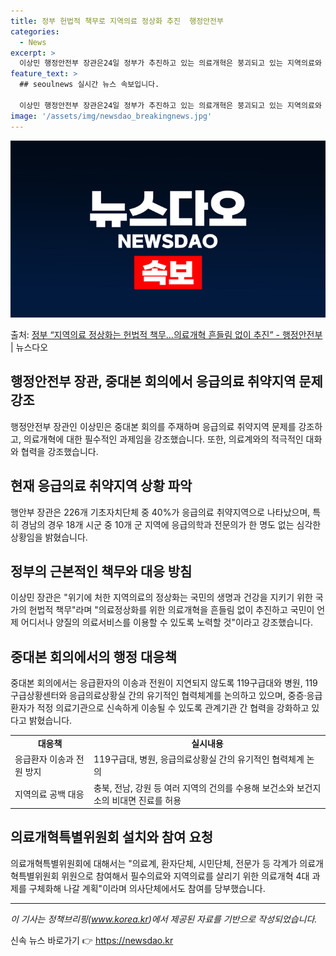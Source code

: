 ```yaml
---
title: 정부 헌법적 책무로 지역의료 정상화 추진  행정안전부
categories:
  - News
excerpt: >
  이상민 행정안전부 장관은24일 정부가 추진하고 있는 의료개혁은 붕괴되고 있는 지역의료와 필수의료를 살리기 위…
feature_text: >
  ## seoulnews 실시간 뉴스 속보입니다.

  이상민 행정안전부 장관은24일 정부가 추진하고 있는 의료개혁은 붕괴되고 있는 지역의료와 필수의료를 살리기 위…
image: '/assets/img/newsdao_breakingnews.jpg'
---
```


![뉴스다오 속보](/assets/img/newsdao_breakingnews.jpg)

<p>출처: <a href="https://newsdao.kr/3665" rel="dofollow">정부 “지역의료 정상화는 헌법적 책무…의료개혁 흔들림 없이 추진”  - 행정안전부</a> | 뉴스다오</p>

<h2 data-ke-size="size26">행정안전부 장관, 중대본 회의에서 응급의료 취약지역 문제 강조</h2>
<p data-ke-size="size16">행정안전부 장관인 이상민은 중대본 회의를 주재하며 응급의료 취약지역 문제를 강조하고, 의료개혁에 대한 필수적인 과제임을 강조했습니다. 또한, 의료계와의 적극적인 대화와 협력을 강조했습니다.</p>

<h2 data-ke-size="size26">현재 응급의료 취약지역 상황 파악</h2>
<p data-ke-size="size16">행안부 장관은 226개 기초자치단체 중 40%가 응급의료 취약지역으로 나타났으며, 특히 경남의 경우 18개 시군 중 10개 군 지역에 응급의학과 전문의가 한 명도 없는 심각한 상황임을 밝혔습니다.</p>

<h2 data-ke-size="size26">정부의 근본적인 책무와 대응 방침</h2>
<p data-ke-size="size16">이상민 장관은 "위기에 처한 지역의료의 정상화는 국민의 생명과 건강을 지키기 위한 국가의 헌법적 책무"라며 "의료정상화를 위한 의료개혁을 흔들림 없이 추진하고 국민이 언제 어디서나 양질의 의료서비스를 이용할 수 있도록 노력할 것"이라고 강조했습니다.</p>

<h2 data-ke-size="size26">중대본 회의에서의 행정 대응책</h2>
<p data-ke-size="size16">중대본 회의에서는 응급환자의 이송과 전원이 지연되지 않도록 119구급대와 병원, 119구급상황센터와 응급의료상황실 간의 유기적인 협력체계를 논의하고 있으며, 중증·응급환자가 적정 의료기관으로 신속하게 이송될 수 있도록 관계기관 간 협력을 강화하고 있다고 밝혔습니다.</p>

<table>
	<tr>
		<td style="text-align: center; height: 17px;"><b>대응책</b></td>
		<td style="text-align: center; height: 17px;"><b>실시내용</b></td>
	</tr>
	<tr>
		<td style="text-align: left; height: 17px;">응급환자 이송과 전원 방지</td>
		<td style="text-align: left; height: 17px;">119구급대, 병원, 응급의료상황실 간의 유기적인 협력체계 논의</td>
	</tr>
	<tr>
		<td style="text-align: left; height: 17px;">지역의료 공백 대응</td>
		<td style="text-align: left; height: 17px;">충북, 전남, 강원 등 여러 지역의 건의를 수용해 보건소와 보건지소의 비대면 진료를 허용</td>
	</tr>
</table>

<h2 data-ke-size="size26">의료개혁특별위원회 설치와 참여 요청</h2>
<p data-ke-size="size16">의료개혁특별위원회에 대해서는 "의료계, 환자단체, 시민단체, 전문가 등 각계가 의료개혁특별위원회 위원으로 참여해서 필수의료와 지역의료를 살리기 위한 의료개혁 4대 과제를 구체화해 나갈 계획"이라며 의사단체에서도 참여를 당부했습니다.</p>

<hr>

<em>이 기사는 정책브리핑(www.korea.kr)에서 제공된 자료를 기반으로 작성되었습니다.</em> 

신속 뉴스 바로가기 👉 <a href="https://newsdao.kr" rel="dofollow">https://newsdao.kr</a>


